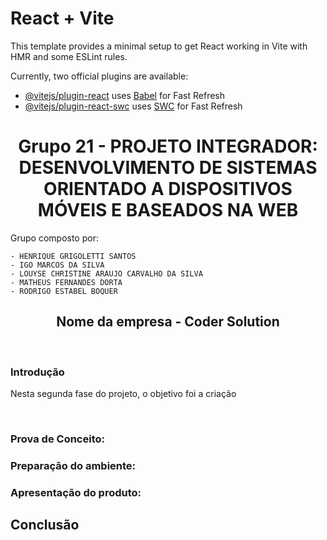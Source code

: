 # React + Vite

This template provides a minimal setup to get React working in Vite with HMR and some ESLint rules.

Currently, two official plugins are available:

- [@vitejs/plugin-react](https://github.com/vitejs/vite-plugin-react/blob/main/packages/plugin-react/README.md) uses [Babel](https://babeljs.io/) for Fast Refresh
- [@vitejs/plugin-react-swc](https://github.com/vitejs/vite-plugin-react-swc) uses [SWC](https://swc.rs/) for Fast Refresh

<h1 align="center">Grupo 21 - PROJETO INTEGRADOR: DESENVOLVIMENTO DE SISTEMAS ORIENTADO A DISPOSITIVOS MÓVEIS E BASEADOS NA WEB</h1>

<p>Grupo composto por:</p>

    - HENRIQUE GRIGOLETTI SANTOS
    - IGO MARCOS DA SILVA
    - LOUYSE CHRISTINE ARAUJO CARVALHO DA SILVA
    - MATHEUS FERNANDES DORTA
    - RODRIGO ESTABEL BOQUER

<h2 align="center">Nome da empresa - Coder Solution</h2>
</br>

<h3 > Introdução </h3>
<p>Nesta segunda fase do projeto, o objetivo foi a criação </p>
</br>

   
<h3>Prova de Conceito: </h3>
 

    
<h3>Preparação do ambiente: </h3>



<h3>Apresentação do produto: </h3>

 
 


<h2 > Conclusão </h2>
<p> </p>
</br>

